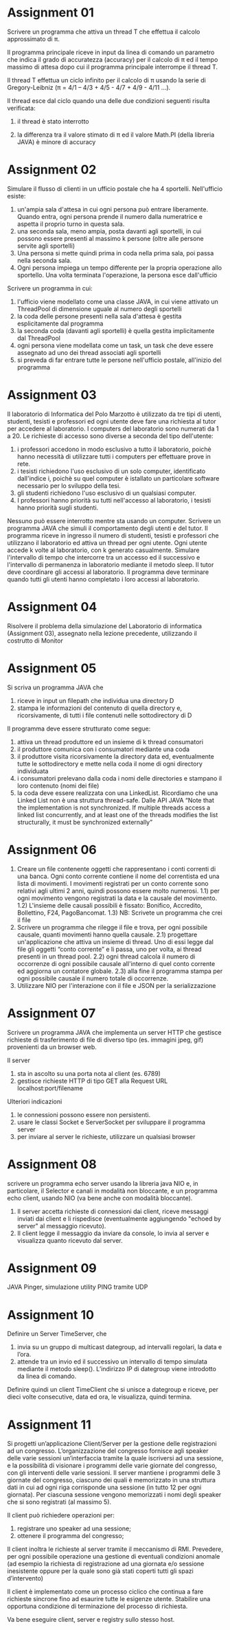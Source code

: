 # Assignment 01

Scrivere un programma che attiva un thread T che effettua il calcolo approssimato di π. 

Il programma principale riceve in input da linea di comando un parametro che indica il grado di accuratezza (accuracy) per il calcolo di π ed il tempo massimo di attesa dopo cui il programma principale interrompe il thread T.

Il thread T effettua un ciclo infinito per il calcolo di π usando la serie di Gregory-Leibniz (π = 4/1 – 4/3 + 4/5 - 4/7 + 4/9 - 4/11 ...).

Il thread esce dal ciclo quando una delle due condizioni seguenti risulta verificata:

1) il thread è stato interrotto

2) la differenza tra il valore stimato di π ed il valore Math.PI (della libreria JAVA) è minore di accuracy

# Assignment 02

Simulare il flusso di clienti in un ufficio postale che ha 4 sportelli. Nell'ufficio esiste:

1) un'ampia sala d'attesa in cui ogni persona può entrare liberamente. Quando entra, ogni persona prende il numero dalla numeratrice e aspetta il proprio turno in questa sala.
2) una seconda sala, meno ampia, posta davanti agli sportelli, in cui possono essere presenti al massimo k persone (oltre alle persone servite agli sportelli)
3) Una persona si mette quindi prima in coda nella prima sala, poi passa nella seconda sala.
4) Ogni persona impiega un tempo differente per la propria operazione allo sportello. Una volta terminata l'operazione, la persona esce dall'ufficio
 
Scrivere un programma in cui:

1) l'ufficio viene modellato come una classe JAVA, in cui viene attivato un ThreadPool di dimensione uguale al numero degli sportelli
2) la coda delle persone presenti nella sala d'attesa è gestita esplicitamente dal programma
3) la seconda coda (davanti agli sportelli) è quella gestita implicitamente dal ThreadPool
4) ogni persona viene modellata come un task, un task che deve essere assegnato ad uno dei thread associati agli sportelli
5) si preveda di far entrare tutte le persone nell'ufficio postale, all'inizio del programma

# Assignment 03

Il laboratorio di Informatica del Polo Marzotto è utilizzato da tre tipi di utenti, studenti, tesisti e professori ed ogni utente deve fare una richiesta al tutor per accedere al laboratorio. I computers del laboratorio sono numerati da 1 a 20. Le richieste di accesso sono diverse a seconda del tipo dell'utente:

1) i professori accedono in modo esclusivo a tutto il laboratorio, poichè hanno necessità di utilizzare tutti i computers per effettuare prove in rete.
2) i tesisti richiedono l'uso esclusivo di un solo computer, identificato dall'indice i, poichè su quel computer è istallato un particolare software necessario per lo sviluppo della tesi.
3) gli studenti richiedono l'uso esclusivo di un qualsiasi computer.
4) I professori hanno priorità su tutti nell'accesso al laboratorio, i tesisti hanno priorità sugli studenti.

Nessuno può essere interrotto mentre sta usando un computer. Scrivere un programma JAVA che simuli il comportamento degli utenti e del tutor. Il programma riceve in ingresso il numero di studenti, tesisti e professori che utilizzano il laboratorio ed attiva un thread per ogni utente. Ogni utente accede k volte al laboratorio, con k generato casualmente. Simulare l'intervallo di tempo che intercorre tra un accesso ed il successivo e l'intervallo di permanenza in laboratorio mediante il metodo sleep. Il tutor deve coordinare gli accessi al laboratorio. Il programma deve terminare quando tutti gli utenti hanno completato i loro accessi al laboratorio.

# Assignment 04

Risolvere il problema della simulazione del Laboratorio di informatica (Assignment 03), assegnato nella lezione precedente, utilizzando il costrutto di Monitor

# Assignment 05

Si scriva un programma JAVA che 

1) riceve in input un filepath che individua una directory D
2) stampa le informazioni del contenuto di quella directory e, ricorsivamente, di tutti i file contenuti nelle sottodirectory di D 

Il programma deve essere strutturato come segue:
1) attiva un thread produttore ed un insieme di k thread consumatori 
2) il produttore comunica con i consumatori mediante una coda 
3) il produttore visita ricorsivamente la directory data ed, eventualmente tutte le sottodirectory e mette nella coda il nome di ogni directory individuata 
4) i consumatori prelevano dalla coda i nomi delle directories e stampano il loro contenuto  (nomi dei file)
5) la coda deve essere realizzata con una LinkedList. 
Ricordiamo che una Linked List non è una struttura thread-safe. Dalle API JAVA “Note that the implementation   is not synchronized. If multiple threads access a linked list concurrently, and at least one of the threads modifies the list structurally, it must be synchronized externally”

# Assignment 06

1) Creare un file contenente oggetti che rappresentano i conti correnti di una banca. Ogni conto corrente contiene il nome del correntista ed una lista di movimenti. I movimenti registrati per un conto corrente sono relativi agli ultimi 2 anni, quindi possono essere molto numerosi.
  1.1) per ogni movimento vengono registrati la data e la causale del movimento.
  1.2) L'insieme delle causali possibili è fissato: Bonifico, Accredito, Bollettino, F24, PagoBancomat.
  1.3) NB: Scrivete un programma che crei il file
2) Scrivere un programma che rilegge il file e trova, per ogni possibile causale, quanti movimenti hanno quella causale.
  2.1) progettare un'applicazione che attiva un insieme di thread. Uno di essi legge dal file gli oggetti “conto corrente” e li passa, uno per volta, ai thread       
  presenti in un thread pool.
  2.2) ogni thread calcola il numero di occorrenze di ogni possibile causale all'interno di quel conto corrente ed aggiorna un contatore globale.
  2.3) alla fine il programma stampa per ogni possibile causale il numero totale di occorrenze.
3) Utilizzare NIO per l'interazione con il file e JSON per la serializzazione

# Assignment 07

Scrivere un programma JAVA che implementa un server HTTP che gestisce richieste di trasferimento di file di diverso tipo (es. immagini jpeg, gif) provenienti da un browser web.

Il server
1) sta in ascolto su una porta nota al client (es. 6789)
2) gestisce richieste HTTP di tipo GET alla Request URL localhost:port/filename

Ulteriori indicazioni
1) le connessioni possono essere non persistenti.
2) usare le classi Socket e ServerSocket per sviluppare il programma server
3) per inviare al server le richieste, utilizzare un qualsiasi browser

# Assignment 08

scrivere un programma echo server usando la libreria java NIO e, in particolare, il Selector e canali in modalità non bloccante, e un programma echo client, usando NIO (va bene anche con modalità bloccante).

1) Il server accetta richieste di connessioni dai client, riceve messaggi inviati dai client e li rispedisce (eventualmente aggiungendo "echoed by server" al messaggio ricevuto).
2) Il client legge il messaggio da inviare da console, lo invia al server e visualizza quanto ricevuto dal server.

# Assignment 09

JAVA Pinger, simulazione utility PING tramite UDP

# Assignment 10

Definire un Server TimeServer, che

1) invia su un gruppo di multicast  dategroup, ad intervalli regolari, la data e l’ora.  
2) attende tra un invio ed il successivo un intervallo di tempo simulata mediante il metodo  sleep().
L’indirizzo IP di dategroup viene introdotto  da linea di comando.

Definire quindi un client TimeClient che si unisce a dategroup e riceve, per dieci volte consecutive, data ed ora, le visualizza, quindi termina.

# Assignment 11

Si progetti un’applicazione Client/Server per la gestione delle registrazioni ad un congresso. L’organizzazione del congresso fornisce agli speaker delle varie sessioni un’interfaccia tramite la quale iscriversi ad una sessione, e la possibilità di visionare i programmi delle varie giornate del congresso, con gli interventi delle varie sessioni. Il server mantiene i programmi delle 3 giornate del congresso, ciascuno dei quali è memorizzato in una struttura dati in cui ad ogni riga corrisponde una sessione (in tutto 12 per ogni giornata). Per ciascuna sessione vengono memorizzati i nomi degli speaker che si sono registrati (al massimo 5).

Il client può richiedere operazioni per:

1) registrare uno speaker ad una sessione;
2) ottenere il programma del congresso;

Il client inoltra le richieste al server tramite il meccanismo di RMI. Prevedere, per ogni possibile operazione una gestione di eventuali condizioni anomale (ad esempio la richiesta di registrazione ad una giornata e/o sessione inesistente oppure per la quale sono già stati coperti tutti gli spazi d’intervento)

Il client è implementato come un processo ciclico che continua a fare richieste sincrone fino ad esaurire tutte le esigenze utente. Stabilire una opportuna condizione di terminazione del processo di richiesta.

Va bene eseguire client, server e registry sullo stesso host.

